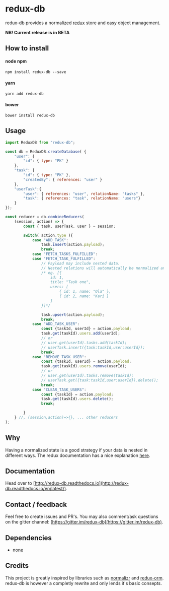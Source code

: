 # redux-db

redux-db provides a normalized [redux](http://redux.js.org) store and easy object management.

**NB! Current release is in BETA**

## How to install
#### node npm
```
npm install redux-db --save
```
#### yarn
```
yarn add redux-db
```
#### bower
```
bower install redux-db
```

## Usage
```js
import ReduxDB from "redux-db";

const db = ReduxDB.createDatabase( {
    "user": {
        "id": { type: "PK" }
    },
    "task": {
        "id": { type: "PK" },
        "createdBy": { references: "user" }
    },
    "userTask":{
        "user": { references: "user", relationName: "tasks" },
        "task": { references: "task", relationName: "users"}
    }
});

const reducer = db.combineReducers(
    (session, action) => {
        const { task, userTask, user } = session;

        switch( action.type ){
            case "ADD_TASK":
                task.insert(action.payload);
                break;        
            case "FETCH_TASKS_FULFILLED":
            case "FETCH_TASK_FULFILLED":
                // Payload may include nested data. 
                // Nested relations will automatically be normalized and upserted to the correct schema table.
                /* eg. [{
                    id: 1,
                    title: "Task one",
                    users: [
                        { id: 1, name: "Ola" },
                        { id: 2, name: "Kari }
                    ]
                }]*/

                task.upsert(action.payload);
                break;
            case "ADD_TASK_USER":
                const {taskId, userId} = action.payload;
                task.get(taskId).users.add(userId);
                // or
                // user.get(userId).tasks.add(taskId);
                // userTask.insert({task:taskId,user:userId});
                break;
            case "REMOVE_TASK_USER":
                const {taskId, userId} = action.payload;
                task.get(taskId).users.remove(userId);
                // or
                // user.get(userId).tasks.remove(taskId);
                // userTask.get({task:taskId,user:userId}).delete();
                break;
            case "CLEAR_TASK_USERS":
                const {taskId} = action.payload;
                task.get(taskId).users.delete();
                break;

        }
    } //, (session,action)=>{}, ... other reducers
);
```

## Why
Having a normalized state is a good strategy if your data is nested in different ways. The redux documentation has a nice explanation [here](http://redux.js.org/docs/recipes/reducers/NormalizingStateShape.html).

## Documentation
Head over to [http://redux-db.readthedocs.io](http://redux-db.readthedocs.io/en/latest/).

## Contact / feedback
Feel free to create issues and PR's. You may also comment/ask questions on the gitter channel: [https://gitter.im/redux-db](https://gitter.im/redux-db).

## Dependencies
* none

## Credits
This project is greatly inspired by libraries such as [normalizr](https://www.npmjs.com/package/normalizr) and [redux-orm](https://www.npmjs.com/package/redux-orm). redux-db is however a completly rewrite and only lends it's basic consepts.